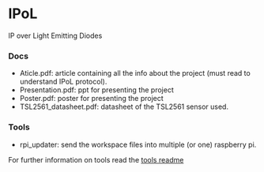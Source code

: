 # IPoL
IP over Light Emitting Diodes

### Docs
* Aticle.pdf: article containing all the info about the project (must read to understand IPoL protocol).
* Presentation.pdf: ppt for presenting the project
* Poster.pdf: poster for presenting the project
* TSL2561_datasheet.pdf: datasheet of the TSL2561 sensor used.

### Tools
* rpi_updater: send the workspace files into multiple (or one) raspberry pi.

For further information on tools read the [tools readme](tools/README.md)
